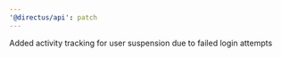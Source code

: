 ```yaml
---
'@directus/api': patch
---
```


Added activity tracking for user suspension due to failed login attempts
